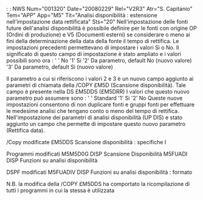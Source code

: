  :  : NWS Num="001320" Date="20080229" Rel="V2R3" Atr="S. Capitanio" Tem="APP" App="M5" Tit="Analisi disponibilità :  estensione nell'impostazione data rettificata" Sts="20"
Nell'impostazione delle fonti future dell'analisi disponibilità è possibile definire per le fonti con origine OP (Ordini di produzione) e V5 (Documenti esterni) se considerare  o meno ai fini della
determinazione della data della fonte il tempo di rettifica.
Le impostazioni precedenti permettevano di impostare i valori Si o No.
Il significato di questo campo di impostazione è stato ampliato e i valori possibili sono ora : 
' '   No
'1'   Si
'2'   Da parametro, default No   (nuovo valore)
'3'   Da parametro, default Si   (nuovo valore)

Il parametro a cui si riferiscono i valori 2 e 3 è un nuovo campo aggiunto ai parametri di chiamata
della /COPY £M5D (Scansione disponibilità). Tale campo è presente nella DS £M5DDS (£M5DRR) I valori che questo nuovo parametro può assumere sono : 
' '   Standard
'1'   Si
'2'   No
Queste nuove impostazioni consentono di non duplicare fonti e gruppi fonti per effettuare le medesime analisi che tengano conto o meno del tempo di rettifica.
Nell'impostazione dei parametri di analisi disponibilità (UP DIS) e stato aggiunto un campo che permette di impostare questo nuovo parametro (Rettifica data).

/Copy modificate
 £M5DDS    Scansione disponibilità :  specifiche I

Programmi modificati
 M5M5D0G   DISP Scansione Disponibilità
 M5FUADI   DISP Funzioni su analisi disponibilità

DSPF modificati
 M5FUADIV  DISP Funzioni su analisi disponibilità :  formato

N.B. la modifica della /COPY £M5DDS ha comportato la ricompilazione di tutti i programmi in cui la
stessa è utilizzata
